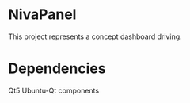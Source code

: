 NivaPanel
=========

This project represents a concept dashboard driving.

Dependencies
=========

Qt5
Ubuntu-Qt components
